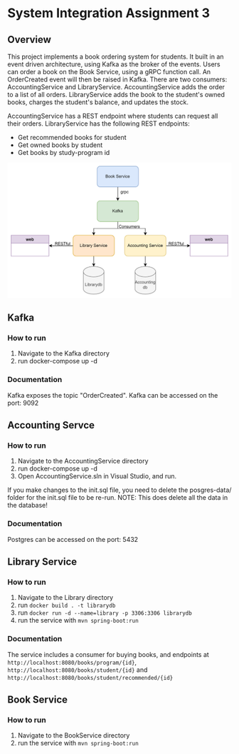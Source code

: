 # System Integration Assignment 3

## Overview
This project implements a book ordering system for students. 
It built in an event driven architecture, using Kafka as the broker of the events.
Users can order a book on the Book Service, using a gRPC function call. An OrderCreated event will then be raised in Kafka.
There are two consumers: AccountingService and LibraryService.
AccountingService adds the order to a list of all orders. 
LibraryService adds the book to the student's owned books, charges the student's balance, and updates the stock.

AccountingService has a REST endpoint where students can request all their orders.
LibraryService has the following REST endpoints:
- Get recommended books for student
- Get owned books by student
- Get books by study-program id

![This place should contain a diagram](diagram.png)

## Kafka
### How to run
1. Navigate to the Kafka directory
2. run docker-compose up -d

### Documentation
Kafka exposes the topic "OrderCreated".
Kafka can be accessed on the port: 9092

## Accounting Servce
### How to run
1. Navigate to the AccountingService directory
2. run docker-compose up -d
3. Open AccountingService.sln in Visual Studio, and run.

If you make changes to the init.sql file, you need to delete the posgres-data/ folder for the init.sql file to be re-run. 
NOTE: This does delete all the data in the database!

### Documentation
Postgres can be accessed on the port: 5432

## Library Service
### How to run
1. Navigate to the Library directory
2. run `docker build . -t librarydb`
3. run `docker run -d --name=library -p 3306:3306 librarydb`
4. run the service with `mvn spring-boot:run`

### Documentation
The service includes a consumer for buying books, and endpoints at `http://localhost:8080/books/program/{id}`, `http://localhost:8080/books/student/{id}` and `http://localhost:8080/books/student/recommended/{id}`

## Book Service
### How to run
1. Navigate to the BookService directory
2. run the service with `mvn spring-boot:run`
